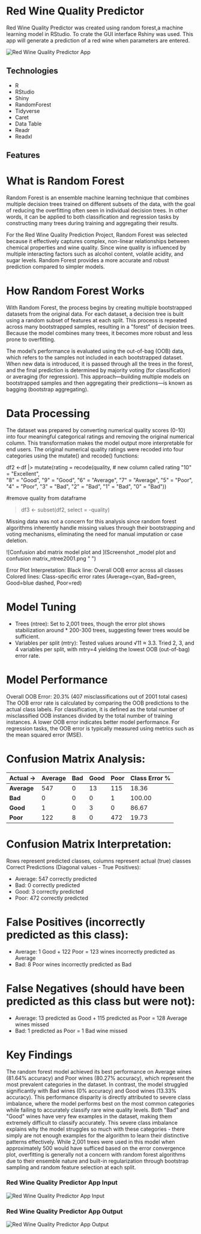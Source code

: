 # Red Wine Quality Predictor <br />

Red Wine Quality Predictor was created using random forest,a machine learning model in RStudio.  To crate the GUI interface Rshiny was used. This app will generate a prediction of a red wine when parameters are entered. 

![Red Wine Quality Predictor App](redwine_predictor.gif "Red Wine Quality Predictor App") <br />

## <a name="technologies"></a> Technologies
* R
* RStudio
* Shiny
* RandomForest
* Tidyverse
* Caret
* Data Table
* Readr
* Readxl

## <a name="Features"></a> Features
# What is Random Forest<br />
Random Forest is an ensemble machine learning technique that combines multiple decision trees trained on different subsets of the data, with the goal of reducing the overfitting often seen in individual decision trees. In other words, it can be applied to both classification and regression tasks by constructing many trees during training and aggregating their results.

For the Red Wine Quality Prediction Project, Random Forest was selected because it effectively captures complex, non-linear relationships between chemical properties and wine quality. Since wine quality is influenced by multiple interacting factors such as alcohol content, volatile acidity, and sugar levels. Random Forest provides a more accurate and robust prediction compared to simpler models.

# How Random Forest Works <br />
With Random Forest, the process begins by creating multiple bootstrapped datasets from the original data. For each dataset, a decision tree is built using a random subset of features at each split. This process is repeated across many bootstrapped samples, resulting in a "forest" of decision trees. Because the model combines many trees, it becomes more robust and less prone to overfitting.

The model’s performance is evaluated using the out-of-bag (OOB) data, which refers to the samples not included in each bootstrapped dataset. When new data is introduced, it is passed through all the trees in the forest, and the final prediction is determined by majority voting (for classification) or averaging (for regression).
This approach—building multiple models on bootstrapped samples and then aggregating their predictions—is known as bagging (bootstrap aggregating).

# Data Processing <br />
The dataset was prepared by converting numerical quality scores (0-10) into four meaningful categorical ratings and removing the original numerical column. This transformation makes the model output more interpretable for end users. The original numerical quality ratings were recoded into four categories using the mutate() and recode() functions:

 df2 <-df |>
     mutate(rating = recode(quality,         # new column called rating
                            "10" = "Excellent",			
                            "8"  = "Good",
                            "9"  = "Good",
                            "6"  = "Average",
                            "7"  = "Average",
                            "5"  = "Poor",
                            "4" = "Poor",
                            "3" = "Bad",
                            "2" = "Bad",
                            "1" = "Bad",
                            "0" = "Bad"))

#remove quality from dataframe 
> df3 <- subset(df2, select = -quality)


Missing data was not a concern for this analysis since random forest algorithms inherently handle missing values through their bootstrapping and voting mechanisms, eliminating the need for manual imputation or case deletion.

![Confusion abd matrix model plot and ](Screenshot _model plot and confusion matrix_ntree2001.png " ") 

Error Plot Interpretation:
Black line: Overall OOB error across all classes
Colored lines: Class-specific error rates (Average=cyan, Bad=green, Good=blue dashed, Poor=red)

# Model Tuning <br />
* Trees (ntree): Set to 2,001 trees, though the error plot shows stabilization around * 200-300 trees, suggesting fewer trees would be sufficient. 
* Variables per split (mtry): Tested values around √11 ≈ 3.3. Tried 2, 3, and 4 variables per split, with mtry=4 yielding the lowest OOB (out-of-bag)  error rate.

# Model Performance <br />
Overall OOB Error: 20.3% (407 misclassifications out of 2001 total cases)
<br />
The OOB error rate is calculated by comparing the OOB predictions to the actual     class labels. For classification, it is defined as the total number of misclassified OOB instances divided by the total number of training instances. A lower OOB error indicates better model performance. For regression tasks, the OOB error is typically measured using metrics such as the mean squared error (MSE).

# Confusion Matrix Analysis: <br />
| Actual → | Average | Bad | Good | Poor | Class Error % |
|----------|---------|-----|------|------|---------------|
| **Average** | 547     | 0   | 13   | 115  | 18.36        |
| **Bad**     | 0       | 0   | 0    | 1    | 100.00       |
| **Good**    | 1       | 0   | 3    | 0    | 86.67        |
| **Poor**    | 122     | 8   | 0    | 472  | 19.73        |

# Confusion Matrix Interpretation:
Rows represent predicted classes, columns represent actual (true) classes
Correct Predictions (Diagonal values - True Positives):
* Average: 547 correctly predicted
* Bad: 0 correctly predicted
* Good: 3 correctly predicted
* Poor: 472 correctly predicted
  
# False Positives (incorrectly predicted as this class):
* Average: 1 Good + 122 Poor = 123 wines incorrectly predicted as Average
* Bad: 8 Poor wines incorrectly predicted as Bad
  
# False Negatives (should have been predicted as this class but were not):
* Average: 13 predicted as Good + 115 predicted as Poor = 128 Average wines missed
* Bad: 1 predicted as Poor = 1 Bad wine missed

# Key Findings <br />
The random forest model achieved its best performance on Average wines (81.64% accuracy) and Poor wines (80.27% accuracy), which represent the most prevalent categories in the dataset. In contrast, the model struggled significantly with Bad wines (0% accuracy) and Good wines (13.33% accuracy). This performance disparity is directly attributed to severe class imbalance, where the model performs best on the most common categories while failing to accurately classify rare wine quality levels. Both "Bad" and "Good" wines have very few examples in the dataset, making them extremely difficult to classify accurately. This severe class imbalance explains why the model struggles so much with these categories - there simply are not enough examples for the algorithm to learn their distinctive patterns effectively. While 2,001 trees were used in this model when approximately 500 would have sufficed based on the error convergence plot, overfitting is generally not a concern with random forest algorithms due to their ensemble nature and built-in regularization through bootstrap sampling and random feature selection at each split.


### Red Wine Quality Predictor App Input <br />
![Red Wine Quality Predictor App Input](red_wine_predictor_app_input.png "Red Wine Quality Predictor App Input") <br/>


### Red Wine Quality Predictor App Output <br />
![Red Wine Quality Predictor App Output](red_wine_predictor_app_output.png "Red Wine Quality Predictor App Output") <br />




